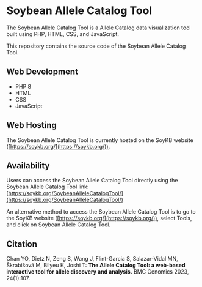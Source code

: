 # Soybean Allele Catalog Tool

<!-- badges: start -->
<!-- badges: end -->

The Soybean Allele Catalog Tool is a Allele Catalog data visualization tool built using PHP, HTML, CSS, and JavaScript.

This repository contains the source code of the Soybean Allele Catalog Tool.

## Web Development

- PHP 8
- HTML
- CSS
- JavaScript

## Web Hosting

The Soybean Allele Catalog Tool is currently hosted on the SoyKB website ([https://soykb.org/](https://soykb.org/)).

## Availability

Users can access the Soybean Allele Catalog Tool directly using the Soybean Allele Catalog Tool link: [https://soykb.org/SoybeanAlleleCatalogTool/](https://soykb.org/SoybeanAlleleCatalogTool/)

An alternative method to access the Soybean Allele Catalog Tool is to go to the SoyKB website ([https://soykb.org/](https://soykb.org/)), select Tools, and click on Soybean Allele Catalog Tool.

## Citation

Chan YO, Dietz N, Zeng S, Wang J, Flint-Garcia S, Salazar-Vidal MN, Škrabišová M, Bilyeu K, Joshi T: **The Allele Catalog Tool: a web-based interactive tool for allele discovery and analysis.** BMC Genomics 2023, 24(1):107.
